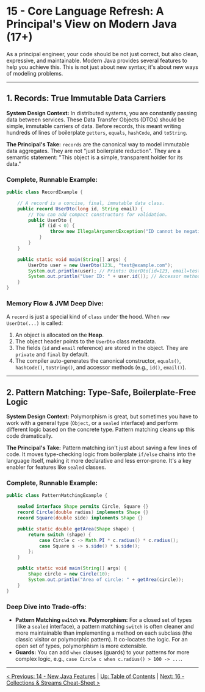# 15 - Core Language Refresh: A Principal's View on Modern Java (17+)

As a principal engineer, your code should be not just correct, but also clean, expressive, and maintainable. Modern Java provides several features to help you achieve this. This is not just about new syntax; it's about new ways of modeling problems.

---

## 1. Records: True Immutable Data Carriers

**System Design Context:** In distributed systems, you are constantly passing data between services. These Data Transfer Objects (DTOs) should be simple, immutable carriers of data. Before records, this meant writing hundreds of lines of boilerplate `getters`, `equals`, `hashCode`, and `toString`.

**The Principal's Take:** `records` are the canonical way to model immutable data aggregates. They are not "just boilerplate reduction". They are a semantic statement: "This object is a simple, transparent holder for its data."

### Complete, Runnable Example:
```java
public class RecordExample {

    // A record is a concise, final, immutable data class.
    public record UserDto(long id, String email) {
        // You can add compact constructors for validation.
        public UserDto {
            if (id < 0) {
                throw new IllegalArgumentException("ID cannot be negative");
            }
        }
    }

    public static void main(String[] args) {
        UserDto user = new UserDto(123L, "test@example.com");
        System.out.println(user); // Prints: UserDto[id=123, email=test@example.com]
        System.out.println("User ID: " + user.id()); // Accessor method
    }
}
```

### Memory Flow & JVM Deep Dive:
A `record` is just a special kind of `class` under the hood. When `new UserDto(...)` is called:
1.  An object is allocated on the **Heap**.
2.  The object header points to the `UserDto` class metadata.
3.  The fields (`id` and `email` reference) are stored in the object. They are `private` and `final` by default.
4.  The compiler auto-generates the canonical constructor, `equals()`, `hashCode()`, `toString()`, and accessor methods (e.g., `id()`, `email()`).

---

## 2. Pattern Matching: Type-Safe, Boilerplate-Free Logic

**System Design Context:** Polymorphism is great, but sometimes you have to work with a general type (`Object`, or a `sealed` interface) and perform different logic based on the concrete type. Pattern matching cleans up this code dramatically.

**The Principal's Take:** Pattern matching isn't just about saving a few lines of code. It moves type-checking logic from boilerplate `if/else` chains into the language itself, making it more declarative and less error-prone. It's a key enabler for features like `sealed` classes.

### Complete, Runnable Example:
```java
public class PatternMatchingExample {

    sealed interface Shape permits Circle, Square {}
    record Circle(double radius) implements Shape {}
    record Square(double side) implements Shape {}

    public static double getArea(Shape shape) {
        return switch (shape) {
            case Circle c -> Math.PI * c.radius() * c.radius();
            case Square s -> s.side() * s.side();
        };
    }

    public static void main(String[] args) {
        Shape circle = new Circle(10);
        System.out.println("Area of circle: " + getArea(circle));
    }
}
```

### Deep Dive into Trade-offs:
*   **Pattern Matching `switch` vs. Polymorphism:** For a closed set of types (like a `sealed` interface), a pattern matching `switch` is often cleaner and more maintainable than implementing a method on each subclass (the classic visitor or polymorphic pattern). It co-locates the logic. For an open set of types, polymorphism is more extensible.
*   **Guards:** You can add `when` clauses (guards) to your patterns for more complex logic, e.g., `case Circle c when c.radius() > 100 -> ...`.

---
[< Previous: 14 - New Java Features](../14-New-Java-Features/README.md) | [Up: Table of Contents](./README.md) | [Next: 16 - Collections & Streams Cheat-Sheet >](./16-collections-and-streams.md)
